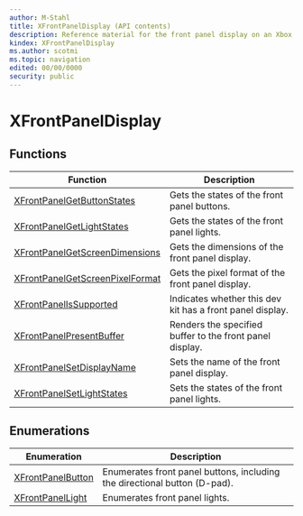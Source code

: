 ```yaml
---
author: M-Stahl
title: XFrontPanelDisplay (API contents)
description: Reference material for the front panel display on an Xbox One X dev kit.
kindex: XFrontPanelDisplay
ms.author: scotmi
ms.topic: navigation
edited: 00/00/0000
security: public
---
```


# XFrontPanelDisplay  

  
  
## Functions  
  
| Function | Description |  
| --- | --- |  
| [XFrontPanelGetButtonStates](functions/xfrontpanelgetbuttonstates.md) | Gets the states of the front panel buttons. |  
| [XFrontPanelGetLightStates](functions/xfrontpanelgetlightstates.md) | Gets the states of the front panel lights. |  
| [XFrontPanelGetScreenDimensions](functions/xfrontpanelgetscreendimensions.md) | Gets the dimensions of the front panel display. |  
| [XFrontPanelGetScreenPixelFormat](functions/xfrontpanelgetscreenpixelformat.md) | Gets the pixel format of the front panel display. |  
| [XFrontPanelIsSupported](functions/xfrontpanelissupported.md) | Indicates whether this dev kit has a front panel display. |  
| [XFrontPanelPresentBuffer](functions/xfrontpanelpresentbuffer.md) | Renders the specified buffer to the front panel display. |  
| [XFrontPanelSetDisplayName](functions/xfrontpanelsetdisplayname.md) | Sets the name of the front panel display. |  
| [XFrontPanelSetLightStates](functions/xfrontpanelsetlightstates.md) | Sets the states of the front panel lights. |  
  
## Enumerations  
  
| Enumeration | Description |  
| --- | --- |  
| [XFrontPanelButton](enums/xfrontpanelbutton.md) | Enumerates front panel buttons, including the directional button (D-pad). |  
| [XFrontPanelLight](enums/xfrontpanellight.md) | Enumerates front panel lights. |  
